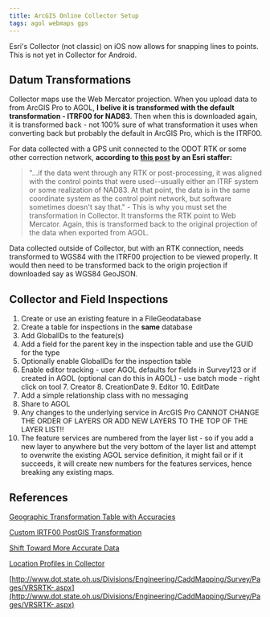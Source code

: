 ```yaml
---
title: ArcGIS Online Collector Setup
tags: agol webmaps gps
---
```


<span class="bg-error">Esri's Collector (not classic) on iOS now allows for snapping lines to points. This is not yet in Collector for Android.</span>

## Datum Transformations

Collector maps use the Web Mercator projection. When you upload data to from ArcGIS Pro to AGOL, **I belive it is transformed with the default transformation - ITRF00 for NAD83**. Then when this is downloaded again, it is transformed back - not 100% sure of what transformation it uses when converting back but probably the default in ArcGIS Pro, which is the ITRF00.

For data collected with a GPS unit connected to the ODOT RTK or some other correction network, **according to [this post](https://community.esri.com/thread/225752-issues-with-wgs1984itrf00tonad1983-datum-transformation) by an Esri staffer:**
> "...if the data went through any RTK or post-processing, it was aligned with the control points that were used--usually either an ITRF system or some realization of NAD83. At that point, the data is in the same coordinate system as the control point network, but software sometimes doesn't say that." - This is why you must set the transformation in Collector. It transforms the RTK point to Web Mercator. Again, this is transformed back to the original projection of the data when exported from AGOL.

Data collected outside of Collector, but with an RTK connection, needs transformed to WGS84 with the ITRF00 projection to be viewed properly. It would then need to be transformed back to the origin projection if downloaded say as WGS84 GeoJSON.

## Collector and Field Inspections

1. Create or use an existing feature in a FileGeodatabase
2. Create a table for inspections in the **same** database
3. Add GlobalIDs to the feature(s)
4. Add a field for the parent key in the inspection table and use the GUID for the type
5. Optionally enable GlobalIDs for the inspection table
6. Enable editor tracking - user AGOL defaults for fields in Survey123 or if created in AGOL (optional can do this in AGOL) - use batch mode - right click on tool
	7. Creator
	8. CreationDate
	9. Editor
	10. EditDate
11.  Add a simple relationship class with no messaging
12.  Share to AGOL
13.  Any changes to the underlying service in ArcGIS Pro CANNOT CHANGE THE ORDER OF LAYERS OR ADD NEW LAYERS TO THE TOP OF THE LAYER LIST!!
14.  The feature services are numbered from the layer list - so if you add a new layer to anywhere but the very bottom of the layer list and attempt to overwrite the existing AGOL service definition, it might fail or if it succeeds, it will create new numbers for the features services, hence breaking any existing maps.

## References

[Geographic Transformation Table with Accuracies](https://desktop.arcgis.com/en/arcmap/latest/map/projections/pdf/geographic_transformations.pdf)

[Custom IRTF00 PostGIS Transformation](https://gis.stackexchange.com/questions/112198/proj4-postgis-transformations-between-wgs84-and-nad83-transformations-in-alask?rq=1)

[Shift Toward More Accurate Data](http://proceedings.esri.com/library/userconf/seuc18/papers/seuc-31.pdf)

[Location Profiles in Collector](https://www.seilergeo.com/2017/07/21/location-profile-setup-for-real-time-corrections-with-esri-collector/)

[http://www.dot.state.oh.us/Divisions/Engineering/CaddMapping/Survey/Pages/VRSRTK-.aspx](http://www.dot.state.oh.us/Divisions/Engineering/CaddMapping/Survey/Pages/VRSRTK-.aspx)